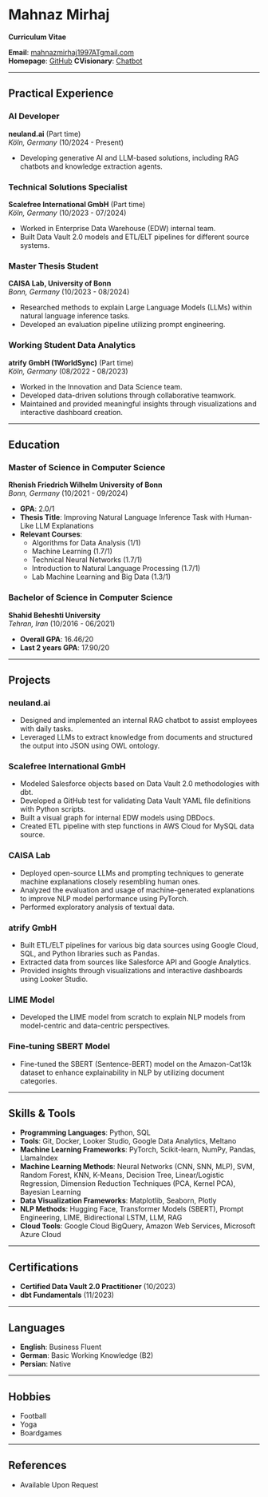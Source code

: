 # Mahnaz Mirhaj  
**Curriculum Vitae**  


**Email**: [mahnazmirhaj1997ATgmail.com](mailto:mahnazmirhaj1997@gmail.com)  
**Homepage**: [GitHub](https://github.com/Mahnaz-Mirhaj)
**CVisionary**: [Chatbot](https://github.com/Mahnaz-Mirhaj/CVisionary-chatbot)  

---

## Practical Experience  

### AI Developer  
**neuland.ai** (Part time)  
*Köln, Germany* (10/2024 - Present)  
- Developing generative AI and LLM-based solutions, including RAG chatbots and knowledge extraction agents.  

### Technical Solutions Specialist  
**Scalefree International GmbH** (Part time)  
*Köln, Germany* (10/2023 - 07/2024)  
- Worked in Enterprise Data Warehouse (EDW) internal team.  
- Built Data Vault 2.0 models and ETL/ELT pipelines for different source systems.  

### Master Thesis Student  
**CAISA Lab, University of Bonn**  
*Bonn, Germany* (10/2023 - 08/2024)  
- Researched methods to explain Large Language Models (LLMs) within natural language inference tasks.  
- Developed an evaluation pipeline utilizing prompt engineering.  

### Working Student Data Analytics  
**atrify GmbH (1WorldSync)** (Part time)  
*Köln, Germany* (08/2022 - 08/2023)  
- Worked in the Innovation and Data Science team.  
- Developed data-driven solutions through collaborative teamwork.  
- Maintained and provided meaningful insights through visualizations and interactive dashboard creation.  

---

## Education  

### Master of Science in Computer Science  
**Rhenish Friedrich Wilhelm University of Bonn**  
*Bonn, Germany* (10/2021 - 09/2024)  
- **GPA**: 2.0/1  
- **Thesis Title**: Improving Natural Language Inference Task with Human-Like LLM Explanations  
- **Relevant Courses**:  
  - Algorithms for Data Analysis (1/1)  
  - Machine Learning (1.7/1)  
  - Technical Neural Networks (1.7/1)  
  - Introduction to Natural Language Processing (1.7/1)  
  - Lab Machine Learning and Big Data (1.3/1)  

### Bachelor of Science in Computer Science  
**Shahid Beheshti University**  
*Tehran, Iran* (10/2016 - 06/2021)  
- **Overall GPA**: 16.46/20  
- **Last 2 years GPA**: 17.90/20  

---

## Projects  

### neuland.ai  
- Designed and implemented an internal RAG chatbot to assist employees with daily tasks.  
- Leveraged LLMs to extract knowledge from documents and structured the output into JSON using OWL ontology.  

### Scalefree International GmbH  
- Modeled Salesforce objects based on Data Vault 2.0 methodologies with dbt.  
- Developed a GitHub test for validating Data Vault YAML file definitions with Python scripts.  
- Built a visual graph for internal EDW models using DBDocs.  
- Created ETL pipeline with step functions in AWS Cloud for MySQL data source.  

### CAISA Lab  
- Deployed open-source LLMs and prompting techniques to generate machine explanations closely resembling human ones.  
- Analyzed the evaluation and usage of machine-generated explanations to improve NLP model performance using PyTorch.  
- Performed exploratory analysis of textual data.  

### atrify GmbH  
- Built ETL/ELT pipelines for various big data sources using Google Cloud, SQL, and Python libraries such as Pandas.  
- Extracted data from sources like Salesforce API and Google Analytics.  
- Provided insights through visualizations and interactive dashboards using Looker Studio.  

### LIME Model  
- Developed the LIME model from scratch to explain NLP models from model-centric and data-centric perspectives.  

### Fine-tuning SBERT Model  
- Fine-tuned the SBERT (Sentence-BERT) model on the Amazon-Cat13k dataset to enhance explainability in NLP by utilizing document categories.  

---

## Skills & Tools  

- **Programming Languages**: Python, SQL  
- **Tools**: Git, Docker, Looker Studio, Google Data Analytics, Meltano  
- **Machine Learning Frameworks**: PyTorch, Scikit-learn, NumPy, Pandas, LlamaIndex  
- **Machine Learning Methods**: Neural Networks (CNN, SNN, MLP), SVM, Random Forest, KNN, K-Means, Decision Tree, Linear/Logistic Regression, Dimension Reduction Techniques (PCA, Kernel PCA), Bayesian Learning  
- **Data Visualization Frameworks**: Matplotlib, Seaborn, Plotly  
- **NLP Methods**: Hugging Face, Transformer Models (SBERT), Prompt Engineering, LIME, Bidirectional LSTM, LLM, RAG  
- **Cloud Tools**: Google Cloud BigQuery, Amazon Web Services, Microsoft Azure Cloud  

---

## Certifications  

- **Certified Data Vault 2.0 Practitioner** (10/2023)  
- **dbt Fundamentals** (11/2023)  

---

## Languages  

- **English**: Business Fluent  
- **German**: Basic Working Knowledge (B2)  
- **Persian**: Native  

---

## Hobbies  

- Football  
- Yoga  
- Boardgames  

---

## References  

- Available Upon Request
